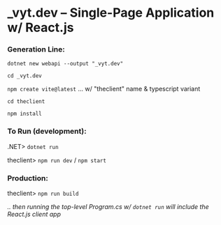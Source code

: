 # _vyt.dev – Single-Page Application w/ React.js
### Generation Line:
`dotnet new webapi --output "_vyt.dev"`

`cd _vyt.dev`

`npm create vite@latest` ... w/ "theclient" name & typescript variant

`cd theclient`

`npm install`

### To Run (development):
.NET> `dotnet run`

theclient> `npm run dev` / `npm start`

### Production:
theclient> `npm run build`

_.. then running the top-level Program.cs w/ `dotnet run` will include the React.js client app_